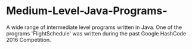 # Medium-Level-Java-Programs-
A wide range of intermediate level  programs written in Java. One of the programs 'FlightSchedule' was written during the past Google HashCode 2016 Competition. 
